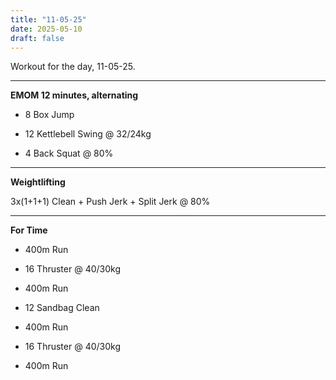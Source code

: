 ```yaml
---
title: "11-05-25"
date: 2025-05-10
draft: false
---
```


Workout for the day, 11-05-25.

---

**EMOM 12 minutes, alternating**

- 8 Box Jump

- 12 Kettlebell Swing @ 32/24kg

- 4 Back Squat @ 80%

---

**Weightlifting**

3x(1+1+1) Clean + Push Jerk + Split Jerk @ 80%

---

**For Time**

- 400m Run

- 16 Thruster @ 40/30kg

- 400m Run

- 12 Sandbag Clean

- 400m Run

- 16 Thruster @ 40/30kg

- 400m Run

